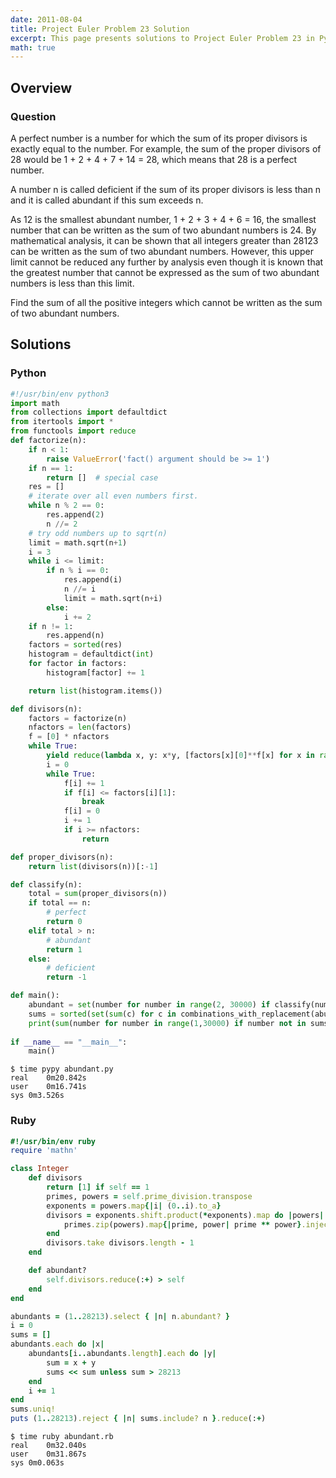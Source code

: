 ```yaml
---
date: 2011-08-04
title: Project Euler Problem 23 Solution
excerpt: This page presents solutions to Project Euler Problem 23 in Python and Ruby.
math: true
---
```



## Overview


### Question

A perfect number is a number for which the sum of its proper divisors is
exactly equal to the number. For example, the sum of the proper divisors
of 28 would be 1 + 2 + 4 + 7 + 14 = 28, which means that 28 is a perfect
number.

A number n is called deficient if the sum of its proper divisors is less
than n and it is called abundant if this sum exceeds n.

As 12 is the smallest abundant number, 1 + 2 + 3 + 4 + 6 = 16, the
smallest number that can be written as the sum of two abundant numbers
is 24. By mathematical analysis, it can be shown that all integers
greater than 28123 can be written as the sum of two abundant numbers.
However, this upper limit cannot be reduced any further by analysis even
though it is known that the greatest number that cannot be expressed as
the sum of two abundant numbers is less than this limit.

Find the sum of all the positive integers which cannot be written as the
sum of two abundant numbers.






## Solutions

### Python

```python
#!/usr/bin/env python3
import math
from collections import defaultdict
from itertools import *
from functools import reduce
def factorize(n):
    if n < 1:
        raise ValueError('fact() argument should be >= 1')
    if n == 1:
        return []  # special case
    res = []
    # iterate over all even numbers first.
    while n % 2 == 0:
        res.append(2)
        n //= 2
    # try odd numbers up to sqrt(n)
    limit = math.sqrt(n+1)
    i = 3
    while i <= limit:
        if n % i == 0:
            res.append(i)
            n //= i
            limit = math.sqrt(n+i)
        else:
            i += 2
    if n != 1:
        res.append(n)
    factors = sorted(res)
    histogram = defaultdict(int)
    for factor in factors:
        histogram[factor] += 1

    return list(histogram.items())

def divisors(n):
    factors = factorize(n)
    nfactors = len(factors)
    f = [0] * nfactors
    while True:
        yield reduce(lambda x, y: x*y, [factors[x][0]**f[x] for x in range(nfactors)], 1)
        i = 0
        while True:
            f[i] += 1
            if f[i] <= factors[i][1]:
                break
            f[i] = 0
            i += 1
            if i >= nfactors:
                return

def proper_divisors(n):
    return list(divisors(n))[:-1]

def classify(n):
    total = sum(proper_divisors(n))
    if total == n:
        # perfect
        return 0
    elif total > n:
        # abundant
        return 1
    else:
        # deficient
        return -1

def main():
    abundant = set(number for number in range(2, 30000) if classify(number) == 1)
    sums = sorted(set(sum(c) for c in combinations_with_replacement(abundant, 2)))
    print(sum(number for number in range(1,30000) if number not in sums))
    
if __name__ == "__main__":
    main()
```


```
$ time pypy abundant.py
real	0m20.842s
user	0m16.741s
sys	0m3.526s
```



### Ruby

```ruby
#!/usr/bin/env ruby
require 'mathn' 

class Integer 
	def divisors
		return [1] if self == 1
		primes, powers = self.prime_division.transpose 
		exponents = powers.map{|i| (0..i).to_a} 
		divisors = exponents.shift.product(*exponents).map do |powers| 
			primes.zip(powers).map{|prime, power| prime ** power}.inject(:*) 
		end 
		divisors.take divisors.length - 1
	end

	def abundant?
		self.divisors.reduce(:+) > self
	end
end

abundants = (1..28213).select { |n| n.abundant? }
i = 0
sums = []
abundants.each do |x|
	abundants[i..abundants.length].each do |y|
		sum = x + y
		sums << sum unless sum > 28213
	end
	i += 1
end
sums.uniq!
puts (1..28213).reject { |n| sums.include? n }.reduce(:+)
```


```
$ time ruby abundant.rb
real	0m32.040s
user	0m31.867s
sys	0m0.063s
```


